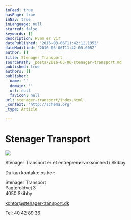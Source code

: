 ```yaml
---
inFeed: true
hasPage: true
inNav: true
inLanguage: null
starred: false
keywords: []
description: Hvem er vi?
datePublished: '2016-03-06T11:42:12.135Z'
dateModified: '2016-03-06T11:42:05.605Z'
author: []
title: Stenager Transport
sourcePath: _posts/2016-03-06-stenager-transport.md
published: true
authors: []
publisher:
  name: ''
  domain: ''
  url: null
  favicon: null
url: stenager-transport/index.html
_context: 'http://schema.org'
_type: Article

---
```

# Stenager Transport
![](https://s3-us-west-2.amazonaws.com/the-grid-img/p/ff2bbbfd28278f3a56044a9ff90774a1816fde95.png)

Stenager Transport er et entreprenørvirksomhed i Skibby.

Du kan kontakte os her:

Stenager Transport   
Pagteroldvej 3  
4050 Skibby

[kontor@stenager-transport.dk][0]

Tel: 40 42 89 36

[0]: mailto:kontor@stenager-transport.dk